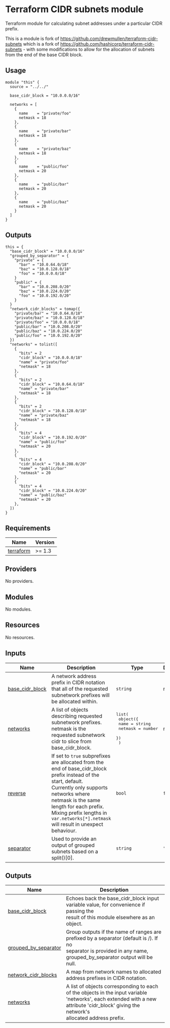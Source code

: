 # Terraform CIDR subnets module

Terraform module for calculating subnet addresses under a particular CIDR prefix.

This is a module is fork of https://github.com/drewmullen/terraform-cidr-subnets which is a fork of https://github.com/hashicorp/terraform-cidr-subnets - with some modifications to allow for the allocation of subnets from the end of the base CIDR block.

## Usage

```hcl
module "this" {
  source = "../../"

  base_cidr_block = "10.0.0.0/16"

  networks = [
    {
      name    = "private/foo"
      netmask = 18
    },
    {
      name    = "private/bar"
      netmask = 18
    },
    {
      name    = "private/baz"
      netmask = 18
    },
    {
      name    = "public/foo"
      netmask = 20
    },
    {
      name    = "public/bar"
      netmask = 20
    },
    {
      name    = "public/baz"
      netmask = 20
    }
  ]
}
```

## Outputs
```
this = {
  "base_cidr_block" = "10.0.0.0/16"
  "grouped_by_separator" = {
    "private" = {
      "bar" = "10.0.64.0/18"
      "baz" = "10.0.128.0/18"
      "foo" = "10.0.0.0/18"
    }
    "public" = {
      "bar" = "10.0.208.0/20"
      "baz" = "10.0.224.0/20"
      "foo" = "10.0.192.0/20"
    }
  }
  "network_cidr_blocks" = tomap({
    "private/bar" = "10.0.64.0/18"
    "private/baz" = "10.0.128.0/18"
    "private/foo" = "10.0.0.0/18"
    "public/bar" = "10.0.208.0/20"
    "public/baz" = "10.0.224.0/20"
    "public/foo" = "10.0.192.0/20"
  })
  "networks" = tolist([
    {
      "bits" = 2
      "cidr_block" = "10.0.0.0/18"
      "name" = "private/foo"
      "netmask" = 18
    },
    {
      "bits" = 2
      "cidr_block" = "10.0.64.0/18"
      "name" = "private/bar"
      "netmask" = 18
    },
    {
      "bits" = 2
      "cidr_block" = "10.0.128.0/18"
      "name" = "private/baz"
      "netmask" = 18
    },
    {
      "bits" = 4
      "cidr_block" = "10.0.192.0/20"
      "name" = "public/foo"
      "netmask" = 20
    },
    {
      "bits" = 4
      "cidr_block" = "10.0.208.0/20"
      "name" = "public/bar"
      "netmask" = 20
    },
    {
      "bits" = 4
      "cidr_block" = "10.0.224.0/20"
      "name" = "public/baz"
      "netmask" = 20
    },
  ])
}
```

<!-- BEGINNING OF PRE-COMMIT-TERRAFORM DOCS HOOK -->
## Requirements

| Name | Version |
|------|---------|
| <a name="requirement_terraform"></a> [terraform](#requirement\_terraform) | >= 1.3 |

## Providers

No providers.

## Modules

No modules.

## Resources

No resources.

## Inputs

| Name | Description | Type | Default | Required |
|------|-------------|------|---------|:--------:|
| <a name="input_base_cidr_block"></a> [base\_cidr\_block](#input\_base\_cidr\_block) | A network address prefix in CIDR notation that all of the requested subnetwork prefixes will be allocated within. | `string` | n/a | yes |
| <a name="input_networks"></a> [networks](#input\_networks) | A list of objects describing requested subnetwork prefixes. netmask is the requested subnetwork cidr to slice from<br>base\_cidr\_block. | <pre>list(<br>    object({<br>      name    = string<br>      netmask = number<br>    })<br>  )</pre> | n/a | yes |
| <a name="input_reverse"></a> [reverse](#input\_reverse) | If set to `true` subprefixes are allocated from the end of base\_cidr\_block prefix instead of the start, default.<br>Currently only supports networks where netmask is the same length for each prefix. Mixing prefix lengths in<br>`var.networks[*].netmask` will result in unexpect behaviour. | `bool` | `false` | no |
| <a name="input_separator"></a> [separator](#input\_separator) | Used to provide an output of grouped subnets based on a split()[0]. | `string` | `"/"` | no |

## Outputs

| Name | Description |
|------|-------------|
| <a name="output_base_cidr_block"></a> [base\_cidr\_block](#output\_base\_cidr\_block) | Echoes back the base\_cidr\_block input variable value, for convenience if passing the<br>result of this module elsewhere as an object. |
| <a name="output_grouped_by_separator"></a> [grouped\_by\_separator](#output\_grouped\_by\_separator) | Group outputs if the name of ranges are prefixed by a separator (default is /). If no<br>separator is provided in any name, grouped\_by\_separator output will be null. |
| <a name="output_network_cidr_blocks"></a> [network\_cidr\_blocks](#output\_network\_cidr\_blocks) | A map from network names to allocated address prefixes in CIDR notation. |
| <a name="output_networks"></a> [networks](#output\_networks) | A list of objects corresponding to each of the objects in the input variable<br>'networks', each extended with a new attribute 'cidr\_block' giving the network's<br>allocated address prefix. |
<!-- END OF PRE-COMMIT-TERRAFORM DOCS HOOK -->
